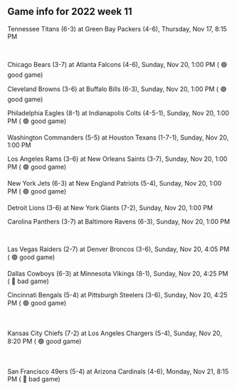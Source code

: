 ## Game info for 2022 week 11
Tennessee Titans (6-3) at Green Bay Packers (4-6), Thursday, Nov 17, 8:15 PM


<br/>

Chicago Bears (3-7) at Atlanta Falcons (4-6), Sunday, Nov 20, 1:00 PM (	:green_circle: good game)

Cleveland Browns (3-6) at Buffalo Bills (6-3), Sunday, Nov 20, 1:00 PM (	:green_circle: good game)

Philadelphia Eagles (8-1) at Indianapolis Colts (4-5-1), Sunday, Nov 20, 1:00 PM (	:green_circle: good game)

Washington Commanders (5-5) at Houston Texans (1-7-1), Sunday, Nov 20, 1:00 PM

Los Angeles Rams (3-6) at New Orleans Saints (3-7), Sunday, Nov 20, 1:00 PM (	:green_circle: good game)

New York Jets (6-3) at New England Patriots (5-4), Sunday, Nov 20, 1:00 PM (	:green_circle: good game)

Detroit Lions (3-6) at New York Giants (7-2), Sunday, Nov 20, 1:00 PM

Carolina Panthers (3-7) at Baltimore Ravens (6-3), Sunday, Nov 20, 1:00 PM


<br/>

Las Vegas Raiders (2-7) at Denver Broncos (3-6), Sunday, Nov 20, 4:05 PM (	:green_circle: good game)

Dallas Cowboys (6-3) at Minnesota Vikings (8-1), Sunday, Nov 20, 4:25 PM (	:red_circle: bad game)

Cincinnati Bengals (5-4) at Pittsburgh Steelers (3-6), Sunday, Nov 20, 4:25 PM (	:green_circle: good game)


<br/>

Kansas City Chiefs (7-2) at Los Angeles Chargers (5-4), Sunday, Nov 20, 8:20 PM (	:green_circle: good game)


<br/>

San Francisco 49ers (5-4) at Arizona Cardinals (4-6), Monday, Nov 21, 8:15 PM (	:red_circle: bad game)

